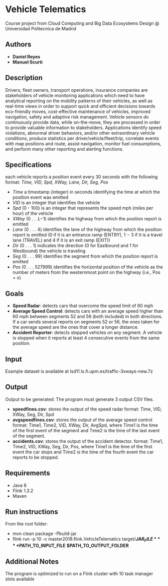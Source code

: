 # Vehicle Telematics
Course project from Cloud Computing and Big Data Ecosystems Design @ Universidad Politecnica de Madrid 

## Authors
- **Daniel Reyes**
- **Manuel Scurti**

## Description
Drivers, fleet owners, transport operations, insurance companies are stakeholders of
vehicle monitoring applications which need to have analytical reporting on the mobility patterns of their
vehicles, as well as real-time views in order to support quick and efficient decisions towards eco-friendly
moves, cost-effective maintenance of vehicles, improved navigation, safety and adaptive risk
management.
Vehicle sensors do continuously provide data, while on-the-move, they are processed in order to
provide valuable information to stakeholders. Applications identify speed violations, abnormal driver
behaviors, and/or other extraordinary vehicle conditions, produce statistics per driver/vehicle/fleet/trip,
correlate events with map positions and route, assist navigation, monitor fuel consumptions, and
perform many other reporting and alerting functions.

## Specifications
each vehicle reports a position event every 30 seconds with the following format: 
	*Time, VID, Spd, XWay, Lane, Dir, Seg, Pos*

- *Time* a timestamp (integer) in seconds identifying the time at which the position event was emitted
- *VID* is an integer that identifies the vehicle
- *Spd* (0 - 100) is an integer that represents the speed mph (miles per hour) of the vehicle
- *XWay* (0 . . .L−1) identifies the highway from which the position report is emitted
- *Lane* (0 . . . 4) identifies the lane of the highway from which the position report is emitted (0 if it is an entrance ramp (ENTRY), 1 − 3 if it is a travel lane (TRAVEL) and 4 if it is an exit ramp (EXIT))
- *Dir* (0 . . . 1) indicates the direction (0 for Eastbound and 1 for Westbound) the vehicle is traveling
- *Seg* (0 . . . 99) identifies the segment from which the position report is emitted
- *Pos* (0 . . . 527999) identifies the horizontal position of the vehicle as the number of meters from the
westernmost point on the highway (i.e., Pos = x)

## Goals
- **Speed Radar**: detects cars that overcome the speed limit of 90 mph
- **Average Speed Control**: detects cars with an average speed higher than 60 mph between
segments 52 and 56 (both included) in both directions. If a car sends several reports on
segments 52 or 56, the ones taken for the average speed are the ones that cover a longer
distance.
- **Accident Reporter**: detects stopped vehicles on any segment. A vehicle is stopped when it
reports at least 4 consecutive events from the same position.

## Input
Example dataset is available at lsd11.ls.fi.upm.es/traffic-3xways-new.7z

## Output
Output to be generated:
The program must generate 3 output CSV files.
- **speedfines.csv**: stores the output of the speed radar
	format: Time, VID, XWay, Seg, Dir, Spd
- **avgspeedfines.csv**: stores the output of the average speed control
	format: Time1, Time2, VID, XWay, Dir, AvgSpd, where Time1 is the time of the first event
of the segment and Time2 is the time of the last event of the segment.
- **accidents.csv**: stores the output of the accident detector.
	format: Time1, Time2, VID, XWay, Seg, Dir, Pos, where Time1 is the time of the first
event the car stops and Time2 is the time of the fourth event the car reports to be
stopped.

## Requirements
- Java 8
- Flink 1.3.2
- Maven

## Run instructions
From the root folder:
- mvn clean package -Pbuild-jar
- flink run -p 10 -c master2018.flink.VehicleTelematics target/**$JAR_FILE** **$PATH_TO_INPUT_FILE** **$PATH_TO_OUTPUT_FOLDER**

## Additional Notes 
The program is optimized to run on a Flink cluster with 10 task manager slots available